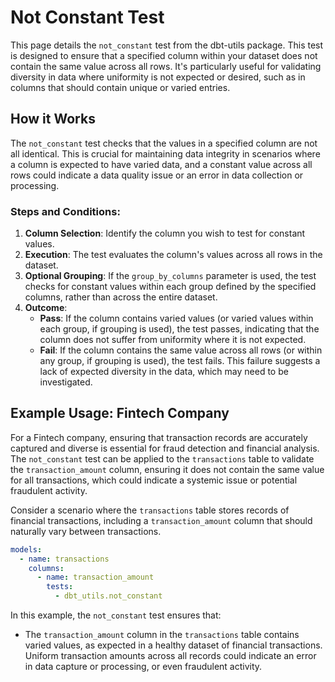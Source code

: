 # Not Constant Test

This page details the `not_constant` test from the dbt-utils package. This test is designed to ensure that a specified column within your dataset does not contain the same value across all rows. It's particularly useful for validating diversity in data where uniformity is not expected or desired, such as in columns that should contain unique or varied entries.

## How it Works

The `not_constant` test checks that the values in a specified column are not all identical. This is crucial for maintaining data integrity in scenarios where a column is expected to have varied data, and a constant value across all rows could indicate a data quality issue or an error in data collection or processing.

### Steps and Conditions:

1. **Column Selection**: Identify the column you wish to test for constant values.
2. **Execution**: The test evaluates the column's values across all rows in the dataset.
3. **Optional Grouping**: If the `group_by_columns` parameter is used, the test checks for constant values within each group defined by the specified columns, rather than across the entire dataset.
4. **Outcome**:
   - **Pass**: If the column contains varied values (or varied values within each group, if grouping is used), the test passes, indicating that the column does not suffer from uniformity where it is not expected.
   - **Fail**: If the column contains the same value across all rows (or within any group, if grouping is used), the test fails. This failure suggests a lack of expected diversity in the data, which may need to be investigated.

## Example Usage: Fintech Company

For a Fintech company, ensuring that transaction records are accurately captured and diverse is essential for fraud detection and financial analysis. The `not_constant` test can be applied to the `transactions` table to validate the `transaction_amount` column, ensuring it does not contain the same value for all transactions, which could indicate a systemic issue or potential fraudulent activity.

Consider a scenario where the `transactions` table stores records of financial transactions, including a `transaction_amount` column that should naturally vary between transactions.

```yaml
models:
  - name: transactions
    columns:
      - name: transaction_amount
        tests:
          - dbt_utils.not_constant
```

In this example, the `not_constant` test ensures that:
- The `transaction_amount` column in the `transactions` table contains varied values, as expected in a healthy dataset of financial transactions. Uniform transaction amounts across all records could indicate an error in data capture or processing, or even fraudulent activity.
